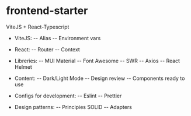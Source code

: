 # frontend-starter

ViteJS + React-Typescript

- ViteJS:
  -- Alias
  -- Environment vars

- React:
  -- Router
  -- Context

- Libreries:
  -- MUI Material
  -- Font Awesome
  -- SWR
  -- Axios
  -- React Helmet

- Content:
  -- Dark/Light Mode
  -- Design review
  -- Components ready to use

- Configs for development:
  -- Eslint
  -- Prettier

- Design patterns:
  -- Principies SOLID
  -- Adapters
